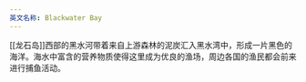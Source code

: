 ```yaml
---
英文名称: Blackwater Bay
---
```

[[龙石岛]]西部的黑水河带着来自上游森林的泥炭汇入黑水湾中，形成一片黑色的海洋。海水中富含的营养物质使得这里成为优良的渔场，周边各国的渔民都会前来进行捕鱼活动。